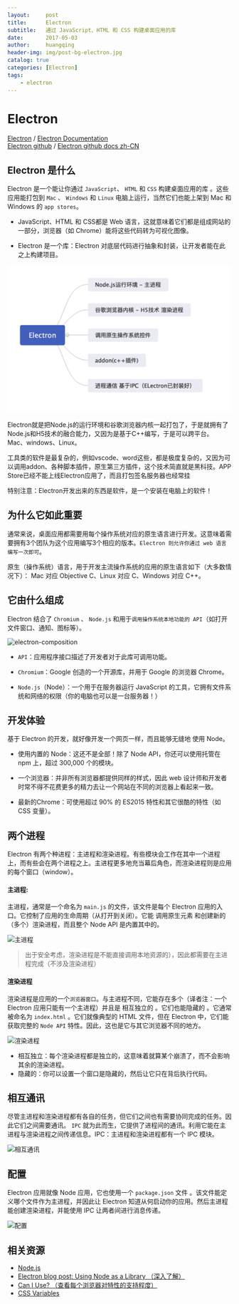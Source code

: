 ```yaml
---
layout:     post
title:      Electron
subtitle:   通过 JavaScript、HTML 和 CSS 构建桌面应用的库
date:       2017-05-03
author:     huangqing
header-img: img/post-bg-electron.jpg
catalog: true
categories: [Electron]
tags:
    - electron   
---
```



# Electron

[Electron](http://electron.atom.io/) /  [Electron Documentation](http://electron.atom.io/docs/)   
[Electron github](https://github.com/electron/electron) / [Electron github docs zh-CN](https://github.com/electron/electron/tree/master/docs-translations/zh-CN)

## Electron 是什么

Electron 是一个能让你通过 `JavaScript`、 `HTML` 和 `CSS` 构建桌面应用的库 。这些应用能打包到 `Mac` 、 `Windows` 和 `Linux` 电脑上运行，当然它们也能上架到 Mac 和 Windows 的 `app stores`。

+ JavaScript、HTML 和 CSS都是 Web 语言，这就意味着它们都是组成网站的一部分，浏览器（如 Chrome）能将这些代码转为可视化图像。

+ Electron 是一个库：Electron 对底层代码进行抽象和封装，让开发者能在此之上构建项目。

![](/images/electron/electron-core.png)

Electron就是把Node.js的运行环境和谷歌浏览器内核一起打包了，于是就拥有了Node.js和H5技术的融合能力，又因为是基于C++编写，于是可以跨平台。Mac、windows、Linux。

工具类的软件是最复杂的，例如vscode、word这些，都是极度复杂的，又因为可以调用addon、各种脚本插件，原生第三方插件，这个技术简直就是黑科技。APP Store已经不能上线Electron应用了，而且打包签名服务器也经常挂

特别注意：Electron开发出来的东西是软件，是一个安装在电脑上的软件！

## 为什么它如此重要

通常来说，桌面应用都需要用每个操作系统对应的原生语言进行开发。这意味着需要拥有3个团队为这个应用编写3个相应的版本。`Electron 则允许你通过 web 语言编写一次即可`。

原生（操作系统）语言，用于开发主流操作系统的应用的原生语言如下（大多数情况下）： Mac 对应 Objective C、Linux 对应 C、Windows 对应 C++。

## 它由什么组成

Electron 结合了 `Chromium` 、 `Node.js` 和用于`调用操作系统本地功能的 API`（如打开文件窗口、通知、图标等）。

![electron-composition](/images/electron/electron-composition.png)

+ `API`：应用程序接口描述了开发者对于此库可调用功能。

+ `Chromium`：Google 创造的一个开源库，并用于 Google 的浏览器 Chrome。

+ `Node.js`（Node）：一个用于在服务器运行 JavaScript 的工具，它拥有文件系统和网络的权限（你的电脑也可以是一台服务器！）


## 开发体验

基于 Electron 的开发，就好像开发一个网页一样，而且能够无缝地 使用 Node。

+ 使用内置的 Node：这还不是全部！除了 Node API，你还可以使用托管在 npm 上，超过 300,000 个的模块。

+ 一个浏览器：并非所有浏览器都提供同样的样式，因此 web 设计师和开发者时常不得不花费更多的精力去让一个网站在不同的浏览器上看起来一致。

+ 最新的Chrome：可使用超过 90% 的 ES2015 特性和其它很酷的特性（如 CSS 变量）。


## 两个进程

Electron 有两个种进程：主进程和渲染进程。有些模块会工作在其中一个进程上，而有些会在两个进程之上。主进程更多地充当幕后角色，而渲染进程则是应用的每个窗口（window）。

#### 主进程:

主进程，通常是一个命名为 `main.js` 的文件，该文件是每个 Electron 应用的入口。它控制了应用的生命周期（从打开到关闭）。它能 调用原生元素 和创建新的（多个）渲染进程，而且整个 Node API 是内置其中的。

![主进程](/images/electron/main-process.png)

> 出于安全考虑，渲染进程是不能直接调用本地资源的），因此都需要在主进程完成（不涉及渲染进程）


#### 渲染进程

渲染进程是应用的一个`浏览器窗口`。与主进程不同，它能存在多个（译者注：一个 Electron 应用只能有一个主进程）并且是 相互独立的 。它们也能隐藏的 。它通常被命名为 `index.html` 。它们就像典型的 HTML 文件，但在 Electron 中，它们能获取完整的 `Node API` 特性。因此，这也是它与其它浏览器不同的地方。

![渲染进程](/images/electron/renderer-process.png)

+ 相互独立：每个渲染进程都是独立的，这意味着就算某个崩溃了，而不会影响其余的渲染进程。
+ 隐藏的：你可以设置一个窗口是隐藏的，然后让它只在背后执行代码。


## 相互通讯

尽管主进程和渲染进程都有各自的任务，但它们之间也有需要协同完成的任务。因此它们之间需要通讯。 `IPC` 就为此而生，它提供了进程间的通讯。利用它能在主进程与渲染进程之间传递信息。IPC：主进程和渲染进程都有一个 IPC 模块。

![相互通讯](/images/electron/mutual-communication.png)

## 配置

Electron 应用就像 Node 应用，它也使用一个 `package.json` 文件 。该文件能定义哪个文件作为主进程，并因此让 Electron 知道从何启动你的应用。然后主进程能创建渲染进程，并能使用 IPC 让两者间进行消息传递。

![配置](/images/electron/package.png)


## 相关资源

+ [Node.js](https://nodejs.org/en/)
+ [Electron blog post: Using Node as a Library （深入了解）](https://electron.atom.io/blog/2016/08/08/electron-internals-using-node-as-a-library)
+ [Can I Use? （查看每个浏览器对特性的支持程度）](http://caniuse.com/#home)
+ [CSS Variables](https://developers.google.com/web/updates/2016/02/css-variables-why-should-you-care?hl=enversioning/)

